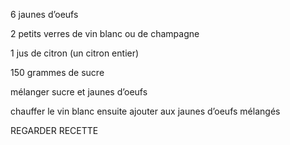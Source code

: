 6 jaunes d’oeufs

2 petits verres de vin blanc ou de champagne

1 jus de citron (un citron entier)

150 grammes de sucre

mélanger sucre et jaunes d’oeufs

chauffer le vin blanc ensuite ajouter aux jaunes d’oeufs mélangés

REGARDER RECETTE 